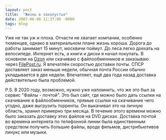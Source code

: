 ```yaml
---
layout: post
title:  "Жизнь в захолустье"
date: 2007-06-06 11:37:00 -0000
tags: blog 
---
```


Уже не так уж и плоха. Отчасти не хватает компании, особенно тюменцев, однако в материальном плане жизнь хороша. Дорога до работы занимает 15 минут, москвичи поймут. До леса легко доехать на велосипеде. Интернет есть, а книги и диски я начал покупать. В основном на [Ozon](http://www.ozon.ru/) или скачиваю с файлообменников и заказываю через [FilePost.ru](http://filepost.ru/). Я впечатлён скоростью доставки почты. СПСР доставляет заказ меньше недели, обычная почта России обычно укладывается в две недели. Впечатляет, ещё два года назад доставка действительно была проблемой.

P.S. В 2020 году, возможно, нужно уже напомнить, что же это был за сервис "Файлы - почтой". Это был сайт, где можно было дать ссылки на скачивание в файлообменников, прямые ссылки на скачивание чего угодно, даже выгрузить торренты. Он выкачивал это на личную область, хранил примерно три месяца. В течение этого времени можно было заказать доставку этих файлов на DVD дисках. Доставка почтой во времена интернета по телефонной линии была единственным средством получить большие файлы, вроде фильмов, дистрибьютивов линукс или музыки.
